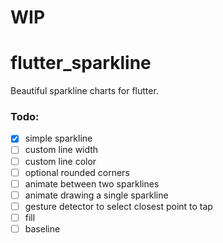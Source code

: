 # WIP

# flutter_sparkline

Beautiful sparkline charts for flutter.

### Todo:

- [x] simple sparkline
- [ ] custom line width
- [ ] custom line color 
- [ ] optional rounded corners
- [ ] animate between two sparklines
- [ ] animate drawing a single sparkline
- [ ] gesture detector to select closest point to tap
- [ ] fill
- [ ] baseline